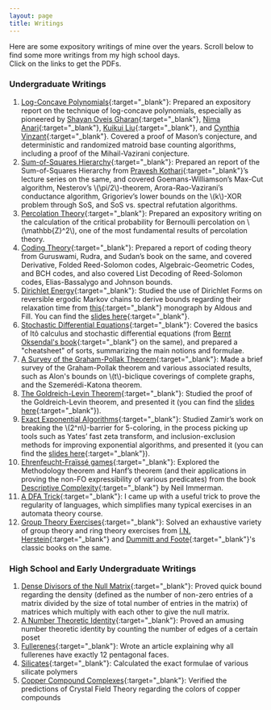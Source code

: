 ```yaml
---
layout: page
title: Writings
---
```


Here are some expository writings of mine over the years. Scroll below to find some more writings from my high school days.<br>
Click on the links to get the PDFs.

### Undergraduate Writings

1. [Log-Concave Polynomials](https://drive.google.com/file/d/1rAOeDTLFI7s4FmZsOJNaZ3IOJuPQ3Sso/view?usp=sharing){:target="_blank"}: Prepared an expository report on the technique of log-concave polynomials, especially as pioneered by [Shayan Oveis Gharan](https://homes.cs.washington.edu/~shayan/){:target="_blank"}, [Nima Anari](https://nimaanari.com/){:target="_blank"}, [Kuikui Liu](https://dblp.org/pid/230/3619.html){:target="_blank"}, and [Cynthia Vinzant](https://sites.math.washington.edu/~vinzant/){:target="_blank"}. Covered a proof of Mason’s conjecture, and deterministic and randomized matroid base counting algorithms, including a proof of the Mihail-Vazirani conjecture.
2. [Sum-of-Squares Hierarchy](https://drive.google.com/file/d/1hwomvZVkW_2IdMP4RU0CpBxqalCGozHh/view?usp=sharing){:target="_blank"}: Prepared an report of the Sum-of-Squares Hierarchy from [Pravesh Kothari](http://www.cs.cmu.edu/~praveshk/){:target="_blank"}’s lecture series on the same, and covered Goemans-Williamson’s Max-Cut algorithm, Nesterov’s \\(\pi/2\\)-theorem, Arora-Rao-Vazirani’s conductance algorithm, Grigoriev’s lower bounds on the \\(k\\)-XOR problem through SoS, and SoS vs. spectral refutation algorithms.
3. [Percolation Theory](https://drive.google.com/file/d/1wCG0CJjueyIjOReaUijsyowXxjEH_oF7/view?usp=sharing){:target="_blank"}: Prepared an expository writing on the calculation of the critical probability for Bernoulli percolation on \\(\mathbb{Z}^2\\), one of the most fundamental results of percolation theory.
4. [Coding Theory](https://drive.google.com/file/d/1Xd3II_bqIr-EcoBD3KNRNI--NPylNQk4/view?usp=sharing){:target="_blank"}: Prepared a report of coding theory from Guruswami, Rudra, and Sudan’s book on the same, and covered Derivative, Folded Reed-Solomon codes, Algebraic-Geometric Codes, and BCH codes, and also covered List Decoding of Reed-Solomon codes, Elias-Bassalygo and Johnson bounds.
5. [Dirichlet Energy](https://drive.google.com/file/d/1GRVsqt2ly1KkcIePTbk1D9Svfga-9kKG/view?usp=sharing){:target="_blank"}: Studied the use of Dirichlet Forms on reversible ergodic Markov chains to derive bounds regarding their relaxation time from [this](https://www.stat.berkeley.edu/users/aldous/RWG/book.html){:target="_blank"} monograph by Aldous and Fill. You can find the [slides here](https://drive.google.com/file/d/163Z9orUbCD1OFyMSUK1bmR8MPADJ7q7C/view?usp=sharing){:target="_blank"}.
6. [Stochastic Differential Equations](https://drive.google.com/file/d/1wu0Q9ivmFrgRu18p7GR1rI5uXc9UdaKI/view?usp=sharing){:target="_blank"}: Covered the basics of Itô calculus and stochastic differential equations (from [Bernt Oksendal's book](https://link.springer.com/book/10.1007/978-3-642-14394-6){:target="_blank"} on the same), and prepared a "cheatsheet" of sorts, summarizing the main notions and formulae.
6. [A Survey of the Graham-Pollak Theorem](https://drive.google.com/file/d/1u11ax2rOpRpbxnEaj9OQaHHyrmitUZ9S/view?usp=sharing){:target="_blank"}: Made a brief survey of the Graham-Pollak theorem and various associated results, such as Alon's bounds on \\(t\\)-biclique coverings of complete graphs, and the Szemerédi-Katona theorem.
7. [The Goldreich-Levin Theorem](https://drive.google.com/file/d/1wD_CIqmdScjIoBy_VhGmccNmYdOBMsu9/view?usp=sharing){:target="_blank"}: Studied the proof of the Goldreich-Levin theorem, and presented it (you can find the [slides here](https://drive.google.com/file/d/1doYr7Xr1XgVZlLPWgJNuJvpZROtK4FOT/view?usp=sharing){:target="_blank"}).
8. [Exact Exponential Algorithms](https://drive.google.com/file/d/1D61orgOUIHANGqShDMAF-oyN63-HMEwP/view?usp=sharing){:target="_blank"}: Studied Zamir’s work on breaking the \\(2^n\\)-barrier for 5-coloring, in the process picking up tools such as Yates’ fast zeta transform, and inclusion-exclusion methods for improving exponential algorithms, and presented it (you can find the [slides here](https://drive.google.com/file/d/1vJcp8NkZ3KrRjPoSmpY-HCq8_A_wJqKP/view?usp=sharing){:target="_blank"}).
9. [Ehrenfeucht-Fraïssé games](https://drive.google.com/file/d/1Qk7fK5rhdyNyQEsu-UiQtROtOM9mvcxv/view?usp=sharing){:target="_blank"}: Explored the Methodology theorem and Hanf’s theorem (and their applications in proving the non-FO expressibility of various predicates) from the book [Descriptive Complexity](https://link.springer.com/book/10.1007/978-1-4612-0539-5){:target="_blank"} by Neil Immerman.
10. [A DFA Trick](https://drive.google.com/file/d/1g6-pTPg-kzo_z31CAmpxlblvG2XpSCy2/view?usp=sharing){:target="_blank"}: I came up with a useful trick to prove the regularity of languages, which simplifies many typical exercises in an automata theory course.
11. [Group Theory Exercises](https://drive.google.com/file/d/1K64bVAadWqVBS2bRO70OtJEJ2ku_F6Db/view?usp=sharing){:target="_blank"}: Solved an exhaustive variety of group theory and ring theory exercises from [I.N. Herstein](https://marinazahara22.files.wordpress.com/2013/10/i-n-herstein-topics-in-algebra-2nd-edition-1975-wiley-international-editions-john-wiley-and-sons-wie-1975.pdf){:target="_blank"} and [Dummitt and Foote](https://handoutset.com/wp-content/uploads/2022/07/Abstract-Algebra-3rd-Edition-David-S.-Dummit-Richard-M.-Foote.pdf){:target="_blank"}'s classic books on the same.


### High School and Early Undergraduate Writings

1. [Dense Divisors of the Null Matrix](https://github.com/arponbasu/Linear_Algebra_SelfExploration_2ndSem/blob/main/Dense%20divisors%20of%20a%20null%20matrix.pdf){:target="_blank"}: Proved quick bound regarding the density (defined as the number of non-zero entries of a matrix divided by the size of total number of entries in the matrix) of matrices which multiply with each other to give the null matrix.
2. [A Number Theoretic Identity](https://github.com/arponbasu/Linear_Algebra_SelfExploration_2ndSem/blob/main/A_Number_Theory_Theorem.pdf){:target="_blank"}: Proved an amusing number theoretic identity by counting the number of edges of a certain poset 
3. [Fullerenes](https://github.com/arponbasu/Chemistry_Articles_HighSchool/blob/main/Fullerenes%20CALE%20Submission.pdf){:target="_blank"}: Wrote an article explaining why all fullerenes have exactly 12 pentagonal faces.
4. [Silicates](https://github.com/arponbasu/Chemistry_Articles_HighSchool/blob/main/silicates%20CALE%20Submission.pdf){:target="_blank"}: Calculated the exact formulae of various silicate polymers
5. [Copper Compound Complexes](https://github.com/arponbasu/Chemistry_Articles_HighSchool/blob/main/CopperCompoundColors.pdf){:target="_blank"}: Verified the predictions of Crystal Field Theory regarding the colors of copper compounds
<!-- <br><br>
<a href="https://info.flagcounter.com/Zl3n"><img src="https://s11.flagcounter.com/count2/Zl3n/bg_FFFFFF/txt_000000/border_CCCCCC/columns_2/maxflags_10/viewers_0/labels_0/pageviews_0/flags_0/percent_0/" alt="Flag Counter" border="0"></a> -->

